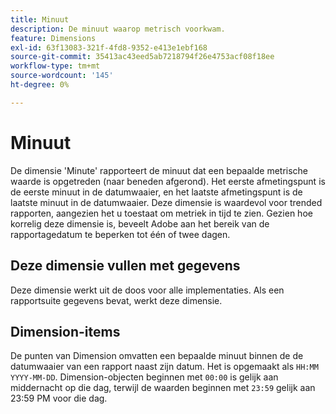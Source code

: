```yaml
---
title: Minuut
description: De minuut waarop metrisch voorkwam.
feature: Dimensions
exl-id: 63f13083-321f-4fd8-9352-e413e1ebf168
source-git-commit: 35413ac43eed5ab7218794f26e4753acf08f18ee
workflow-type: tm+mt
source-wordcount: '145'
ht-degree: 0%

---
```


# Minuut

De dimensie &#39;Minute&#39; rapporteert de minuut dat een bepaalde metrische waarde is opgetreden (naar beneden afgerond). Het eerste afmetingspunt is de eerste minuut in de datumwaaier, en het laatste afmetingspunt is de laatste minuut in de datumwaaier. Deze dimensie is waardevol voor trended rapporten, aangezien het u toestaat om metriek in tijd te zien. Gezien hoe korrelig deze dimensie is, beveelt Adobe aan het bereik van de rapportagedatum te beperken tot één of twee dagen.

## Deze dimensie vullen met gegevens

Deze dimensie werkt uit de doos voor alle implementaties. Als een rapportsuite gegevens bevat, werkt deze dimensie.

## Dimension-items

De punten van Dimension omvatten een bepaalde minuut binnen de de datumwaaier van een rapport naast zijn datum. Het is opgemaakt als `HH:MM YYYY-MM-DD`. Dimension-objecten beginnen met `00:00` is gelijk aan middernacht op die dag, terwijl de waarden beginnen met `23:59` gelijk aan 23:59 PM voor die dag.

